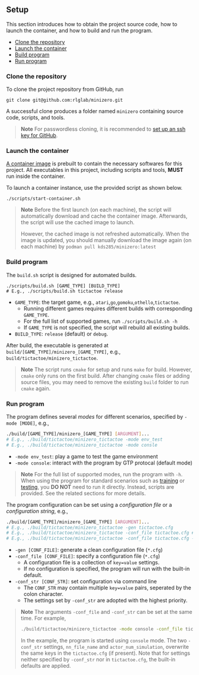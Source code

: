 ## Setup

This section introduces how to obtain the project source code, how to launch the container, and how to build and run the program.
* [Clone the repository](#Clone-the-repository)
* [Launch the container](#Launch-the-container)
* [Build program](#Build-program)
* [Run program](#Run-program)

### Clone the repository

To clone the project repository from GitHub, run
```bash!
git clone git@github.com:rlglab/minizero.git
```

A successful clone produces a folder named `minizero` containing source code, scripts, and tools.

> **Note**
> For passwordless cloning, it is recommended to [set up an ssh key for GitHub](https://docs.github.com/en/authentication/connecting-to-github-with-ssh/adding-a-new-ssh-key-to-your-github-account?platform=linux&tool=webui).

### Launch the container

[A container image](https://hub.docker.com/r/kds285/minizero) is prebuilt to contain the necessary softwares for this project. 
All executables in this project, including scripts and tools, **MUST** run inside the container.

To launch a container instance, use the provided script as shown below.
```bash!
./scripts/start-container.sh
```

> **Note**
> Before the first launch (on each machine), the script will automatically download and cache the container image. Afterwards, the script will use the cached image to launch.
> 
> However, the cached image is not refreshed automatically. When the image is updated, you should manually download the image again (on each machine) by `podman pull kds285/minizero:latest`

### Build program

The `build.sh` script is designed for automated builds.

```bash!
./scripts/build.sh [GAME_TYPE] [BUILD_TYPE]
# E.g., ./scripts/build.sh tictactoe release
```
- `GAME_TYPE`:  the target game, e.g., `atari`,`go`,`gomoku`,`othello`,`tictactoe`.
    - Running different games requires different builds with corresponding `GAME_TYPE`.
    - For the full list of supported games, run `./scripts/build.sh -h`
    - If `GAME_TYPE` is not specified, the script will rebuild all existing builds.
- `BUILD_TYPE`: `release` (default) or `debug`.

After build, the executable is generated at `build/[GAME_TYPE]/minizero_[GAME_TYPE]`, e.g., `build/tictactoe/minizero_tictactoe`.

> **Note**
> The script runs `cmake` for setup and runs `make` for build.
> However, `cmake` only runs on the first build. After changing `cmake` files or adding source files, you may need to remove the existing `build` folder to run `cmake` again.

### Run program

The program defines several *modes* for different scenarios, specified by `-mode [MODE]`, e.g.,

```bash
./build/[GAME_TYPE]/minizero_[GAME_TYPE] [ARGUMENT]...
# E.g., ./build/tictactoe/minizero_tictactoe -mode env_test
# E.g., ./build/tictactoe/minizero_tictactoe -mode consle
```

- `-mode env_test`: play a game to test the game environment
- `-mode console`: interact with the program by GTP protocal (default mode)

> **Note**
> For the full list of supported modes, run the program with `-h`.
> When using the program for standard scenarios such as [training](Training.md) or [testing](Testing.md), you **DO NOT** need to run it directly. Instead, scripts are provided. See the related sections for more details.

The program configuration can be set using a *configuration file* or a *configuration string*, e.g.,
```bash
./build/[GAME_TYPE]/minizero_[GAME_TYPE] [ARGUMENT]...
# E.g., ./build/tictactoe/minizero_tictactoe -gen tictactoe.cfg
# E.g., ./build/tictactoe/minizero_tictactoe -conf_file tictactoe.cfg # run default console mode
# E.g., ./build/tictactoe/minizero_tictactoe -conf_file tictactoe.cfg -conf_str actor_num_simulation=100
```
- `-gen [CONF_FILE]`: generate a clean configuration file (`*.cfg`)
- `-conf_file [CONF_FILE]`: specify a configuration file (`*.cfg`)
    - A configuration file is a collection of `key=value` settings.
    - If no configuration is specified, the program will run with the built-in default. 
- `-conf_str [CONF_STR]`: set configuration via command line
    - The `CONF_STR` may contain multiple `key=value` pairs, seperated by the colon character.
    - The settings set by `-conf_str` are adopted with the highest priority.

> **Note**
> The arguments `-conf_file` and `-conf_str` can be set at the same time. For example,
> ```bash
> ./build/tictactoe/minizero_tictactoe -mode console -conf_file tictactoe.cfg -conf_str "nn_file_name=tictactoe_az/model/weight_iter_10000.pt:actor_num_simulation=100"
> ```
> In the example, the program is started using `console` mode.
> The two `-conf_str` settings, `nn_file_name` and `actor_num_simulation`, overwrite the same keys in the `tictactoe.cfg` (if present). Note that for settings neither specified by `-conf_str` nor in `tictactoe.cfg`, the built-in defaults are applied.
